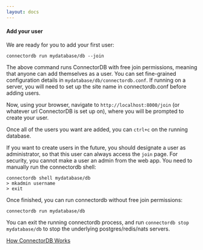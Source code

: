 ```yaml
---
layout: docs
---
```


#### Add your user

We are ready for you to add your first user:

~~~~~~~~~~~
connectordb run mydatabase/db --join
~~~~~~~~~~~

The above command runs ConnectorDB with free join permissions, meaning that anyone can add themselves as a user. You can set fine-grained configuration
details in `mydatabase/db/connectordb.conf`. If running on a server, you will need to set up the site name in connectordb.conf before adding users.

Now, using your browser, navigate to `http://localhost:8000/join` (or whatever url ConnectorDB is set up on), where you will be prompted to create your user.

Once all of the users you want are added, you can `ctrl+c` on the running database.

If you want to create users in the future, you should designate a user as administrator, so that this user can always access the `join` page. For security,
you cannot make a user an admin from the web app. You need to manually run the connectordb shell:

~~~~~~~~~~~
connectordb shell mydatabase/db
> mkadmin username
> exit
~~~~~~~~~~~

Once finished, you can run connectordb without free join permissions:

~~~~~~~~~~~
connectordb run mydatabase/db
~~~~~~~~~~~

You can exit the running connectordb process, and run `connectordb stop mydatabase/db` to stop the underlying postgres/redis/nats servers.


<a href="/docs/howitworks.html" class="button alt">How ConnectorDB Works <i class="fa fa-arrow-right"></i></a>
